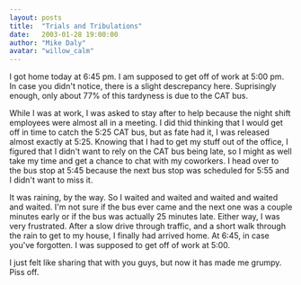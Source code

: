 ```yaml
---
layout: posts
title:  "Trials and Tribulations"
date:   2003-01-28 19:00:00
author: "Mike Daly"
avatar: "willow_calm"
---
```

I got home today at 6:45 pm. I am supposed to get off of work at 5:00 pm. In case you didn't notice, there is a slight descrepancy here. Suprisingly enough, only about 77% of this tardyness is due to the CAT bus.

 While I was at work, I was asked to stay after to help because the night shift employees were almost all in a meeting. I did thid thinking that I would get off in time to catch the 5:25 CAT bus, but as fate had it, I was released almost exactly at 5:25. Knowing that I had to get my stuff out of the office, I figured that I didn't want to rely on the CAT bus being late, so I might as well take my time and get a chance to chat with my coworkers. I head over to the bus stop at 5:45 because the next bus stop was scheduled for 5:55 and I didn't want to miss it.

 It was raining, by the way. So I waited and waited and waited and waited and waited. I'm not sure if the bus ever came and the next one was a couple minutes early or if the bus was actually 25 minutes late. Either way, I was very frustrated. After a slow drive through traffic, and a short walk through the rain to get to my house, I finally had arrived home. At 6:45, in case you've forgotten. I was supposed to get off of work at 5:00.

 I just felt like sharing that with you guys, but now it has made me grumpy. Piss off.